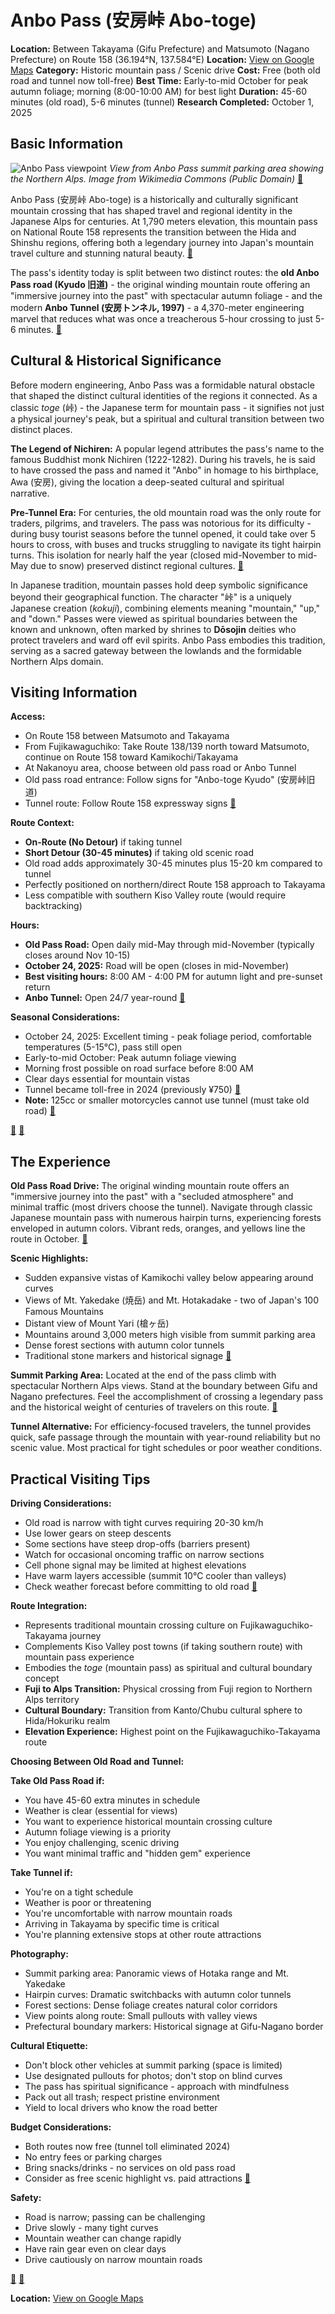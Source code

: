 # Anbo Pass (安房峠 Abo-toge)

**Location:** Between Takayama (Gifu Prefecture) and Matsumoto (Nagano Prefecture) on Route 158 (36.194°N, 137.584°E)
**Location:** [View on Google Maps](https://maps.google.com/maps?q=36.1794909,137.781633)
**Category:** Historic mountain pass / Scenic drive
**Cost:** Free (both old road and tunnel now toll-free)
**Best Time:** Early-to-mid October for peak autumn foliage; morning (8:00-10:00 AM) for best light
**Duration:** 45-60 minutes (old road), 5-6 minutes (tunnel)
**Research Completed:** October 1, 2025

## Basic Information

![Anbo Pass viewpoint](https://upload.wikimedia.org/wikipedia/commons/c/c1/Abou-pass.JPG)
*View from Anbo Pass summit parking area showing the Northern Alps. Image from Wikimedia Commons (Public Domain)* [🔗](https://commons.wikimedia.org/wiki/Category:Abo_Pass)

Anbo Pass (安房峠 Abo-toge) is a historically and culturally significant mountain crossing that has shaped travel and regional identity in the Japanese Alps for centuries. At 1,790 meters elevation, this mountain pass on National Route 158 represents the transition between the Hida and Shinshu regions, offering both a legendary journey into Japan's mountain travel culture and stunning natural beauty. [🔗](https://japantravel.navitime.com/en/area/jp/spot/02301-4100539/)

The pass's identity today is split between two distinct routes: the **old Anbo Pass road (Kyudo 旧道)** - the original winding mountain route offering an "immersive journey into the past" with spectacular autumn foliage - and the modern **Anbo Tunnel (安房トンネル, 1997)** - a 4,370-meter engineering marvel that reduces what was once a treacherous 5-hour crossing to just 5-6 minutes. [🔗](https://drivejapan.net/abo-toge-abo-pass/)

## Cultural & Historical Significance

Before modern engineering, Anbo Pass was a formidable natural obstacle that shaped the distinct cultural identities of the regions it connected. As a classic *toge* (峠) - the Japanese term for mountain pass - it signifies not just a physical journey's peak, but a spiritual and cultural transition between two distinct places.

**The Legend of Nichiren:** A popular legend attributes the pass's name to the famous Buddhist monk Nichiren (1222-1282). During his travels, he is said to have crossed the pass and named it "Anbo" in homage to his birthplace, Awa (安房), giving the location a deep-seated cultural and spiritual narrative.

**Pre-Tunnel Era:** For centuries, the old mountain road was the only route for traders, pilgrims, and travelers. The pass was notorious for its difficulty - during busy tourist seasons before the tunnel opened, it could take over 5 hours to cross, with buses and trucks struggling to navigate its tight hairpin turns. This isolation for nearly half the year (closed mid-November to mid-May due to snow) preserved distinct regional cultures. [🔗](https://drivejapan.net/abo-toge-abo-pass/)

In Japanese tradition, mountain passes hold deep symbolic significance beyond their geographical function. The character "峠" is a uniquely Japanese creation (*kokuji*), combining elements meaning "mountain," "up," and "down." Passes were viewed as spiritual boundaries between the known and unknown, often marked by shrines to **Dōsojin** deities who protect travelers and ward off evil spirits. Anbo Pass embodies this tradition, serving as a sacred gateway between the lowlands and the formidable Northern Alps domain.

## Visiting Information

**Access:**
- On Route 158 between Matsumoto and Takayama
- From Fujikawaguchiko: Take Route 138/139 north toward Matsumoto, continue on Route 158 toward Kamikochi/Takayama
- At Nakanoyu area, choose between old pass road or Anbo Tunnel
- Old pass road entrance: Follow signs for "Anbo-toge Kyudo" (安房峠旧道)
- Tunnel route: Follow Route 158 expressway signs [🔗](https://japantravel.navitime.com/en/area/jp/spot/02301-4100539/)

**Route Context:**
- **On-Route (No Detour)** if taking tunnel
- **Short Detour (30-45 minutes)** if taking old scenic road
- Old road adds approximately 30-45 minutes plus 15-20 km compared to tunnel
- Perfectly positioned on northern/direct Route 158 approach to Takayama
- Less compatible with southern Kiso Valley route (would require backtracking)

**Hours:**
- **Old Pass Road:** Open daily mid-May through mid-November (typically closes around Nov 10-15)
- **October 24, 2025:** Road will be open (closes in mid-November)
- **Best visiting hours:** 8:00 AM - 4:00 PM for autumn light and pre-sunset return
- **Anbo Tunnel:** Open 24/7 year-round [🔗](https://www.tohge-project.jp/tohge/?id=107)

**Seasonal Considerations:**
- October 24, 2025: Excellent timing - peak foliage period, comfortable temperatures (5-15°C), pass still open
- Early-to-mid October: Peak autumn foliage viewing
- Morning frost possible on road surface before 8:00 AM
- Clear days essential for mountain vistas
- Tunnel became toll-free in 2024 (previously ¥750) [🔗](https://www.yuu-web.co.jp/blog/安房トンネル料金無料化開始　♪)
- **Note:** 125cc or smaller motorcycles cannot use tunnel (must take old road) [🔗](https://sstr.jp/2025/05/10/traffic-regulations-on-aboutouge/)

[🔗](https://japantravel.navitime.com/en/area/jp/spot/02301-4100539/) [🔗](https://www.cbr.mlit.go.jp/takayama/cctv/cctv_awa.html)

## The Experience

**Old Pass Road Drive:**
The original winding mountain route offers an "immersive journey into the past" with a "secluded atmosphere" and minimal traffic (most drivers choose the tunnel). Navigate through classic Japanese mountain pass with numerous hairpin turns, experiencing forests enveloped in autumn colors. Vibrant reds, oranges, and yellows line the route in October. [🔗](http://drive-date.com/abou-toge/)

**Scenic Highlights:**
- Sudden expansive vistas of Kamikochi valley below appearing around curves
- Views of Mt. Yakedake (焼岳) and Mt. Hotakadake - two of Japan's 100 Famous Mountains
- Distant view of Mount Yari (槍ヶ岳)
- Mountains around 3,000 meters high visible from summit parking area
- Dense forest sections with autumn color tunnels
- Traditional stone markers and historical signage [🔗](http://drive-date.com/abou-toge/)

**Summit Parking Area:**
Located at the end of the pass climb with spectacular Northern Alps views. Stand at the boundary between Gifu and Nagano prefectures. Feel the accomplishment of crossing a legendary pass and the historical weight of centuries of travelers on this route. [🔗](https://japantravel.navitime.com/en/area/jp/spot/02301-4100539/)

**Tunnel Alternative:**
For efficiency-focused travelers, the tunnel provides quick, safe passage through the mountain with year-round reliability but no scenic value. Most practical for tight schedules or poor weather conditions.

## Practical Visiting Tips

**Driving Considerations:**
- Old road is narrow with tight curves requiring 20-30 km/h
- Use lower gears on steep descents
- Some sections have steep drop-offs (barriers present)
- Watch for occasional oncoming traffic on narrow sections
- Cell phone signal may be limited at highest elevations
- Have warm layers accessible (summit 10°C cooler than valleys)
- Check weather forecast before committing to old road [🔗](http://drive-date.com/abou-toge/)

**Route Integration:**
- Represents traditional mountain crossing culture on Fujikawaguchiko-Takayama journey
- Complements Kiso Valley post towns (if taking southern route) with mountain pass experience
- Embodies the *toge* (mountain pass) as spiritual and cultural boundary concept
- **Fuji to Alps Transition:** Physical crossing from Fuji region to Northern Alps territory
- **Cultural Boundary:** Transition from Kanto/Chubu cultural sphere to Hida/Hokuriku realm
- **Elevation Experience:** Highest point on the Fujikawaguchiko-Takayama route

**Choosing Between Old Road and Tunnel:**

**Take Old Pass Road if:**
- You have 45-60 extra minutes in schedule
- Weather is clear (essential for views)
- You want to experience historical mountain crossing culture
- Autumn foliage viewing is a priority
- You enjoy challenging, scenic driving
- You want minimal traffic and "hidden gem" experience

**Take Tunnel if:**
- You're on a tight schedule
- Weather is poor or threatening
- You're uncomfortable with narrow mountain roads
- Arriving in Takayama by specific time is critical
- You're planning extensive stops at other route attractions

**Photography:**
- Summit parking area: Panoramic views of Hotaka range and Mt. Yakedake
- Hairpin curves: Dramatic switchbacks with autumn color tunnels
- Forest sections: Dense foliage creates natural color corridors
- View points along route: Small pullouts with valley views
- Prefectural boundary markers: Historical signage at Gifu-Nagano border

**Cultural Etiquette:**
- Don't block other vehicles at summit parking (space is limited)
- Use designated pullouts for photos; don't stop on blind curves
- The pass has spiritual significance - approach with mindfulness
- Pack out all trash; respect pristine environment
- Yield to local drivers who know the road better

**Budget Considerations:**
- Both routes now free (tunnel toll eliminated 2024)
- No entry fees or parking charges
- Bring snacks/drinks - no services on old pass road
- Consider as free scenic highlight vs. paid attractions [🔗](https://www.yuu-web.co.jp/blog/安房トンネル料金無料化開始　♪)

**Safety:**
- Road is narrow; passing can be challenging
- Drive slowly - many tight curves
- Mountain weather can change rapidly
- Have rain gear even on clear days
- Drive cautiously on narrow mountain roads

[🔗](http://drive-date.com/abou-toge/) [🔗](https://drivejapan.net/abo-toge-abo-pass/)

**Location:** [View on Google Maps](https://www.google.com/maps/place/36.194,137.584)
